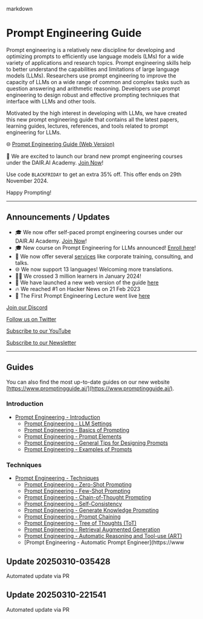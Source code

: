 markdown
# Prompt Engineering Guide

Prompt engineering is a relatively new discipline for developing and optimizing prompts to efficiently use language models (LMs) for a wide variety of applications and research topics. Prompt engineering skills help to better understand the capabilities and limitations of large language models (LLMs). Researchers use prompt engineering to improve the capacity of LLMs on a wide range of common and complex tasks such as question answering and arithmetic reasoning. Developers use prompt engineering to design robust and effective prompting techniques that interface with LLMs and other tools.

Motivated by the high interest in developing with LLMs, we have created this new prompt engineering guide that contains all the latest papers, learning guides, lectures, references, and tools related to prompt engineering for LLMs.

🌐 [Prompt Engineering Guide (Web Version)](https://www.promptingguide.ai/)

🎉 We are excited to launch our brand new prompt engineering courses under the DAIR.AI Academy. [Join Now](https://dair-ai.thinkific.com/bundles/pro)!

Use code `BLACKFRIDAY` to get an extra 35% off. This offer ends on 29th November 2024.

Happy Prompting!

---

## Announcements / Updates

- 🎓 We now offer self-paced prompt engineering courses under our DAIR.AI Academy. [Join Now](https://dair-ai.thinkific.com/bundles/pro)! 
- 🎓 New course on Prompt Engineering for LLMs announced! [Enroll here](https://maven.com/dair-ai/prompt-engineering-llms)!
- 💼 We now offer several [services](https://www.promptingguide.ai/services) like corporate training, consulting, and talks.
- 🌐 We now support 13 languages! Welcoming more translations.
- 👩‍🎓 We crossed 3 million learners in January 2024!
- 🎉 We have launched a new web version of the guide [here](https://www.promptingguide.ai/)
- 🔥 We reached #1 on Hacker News on 21 Feb 2023
- 🎉 The First Prompt Engineering Lecture went live [here](https://youtu.be/dOxUroR57xs)

[Join our Discord](https://discord.com/invite/SKgkVT8BGJ)

[Follow us on Twitter](https://twitter.com/dair_ai)

[Subscribe to our YouTube](https://www.youtube.com/channel/UCyna_OxOWL7IEuOwb7WhmxQ)

[Subscribe to our Newsletter](https://nlpnews.substack.com/)

---

## Guides

You can also find the most up-to-date guides on our new website [https://www.promptingguide.ai/](https://www.promptingguide.ai/).

### Introduction
- [Prompt Engineering - Introduction](https://www.promptingguide.ai/introduction)
  - [Prompt Engineering - LLM Settings](https://www.promptingguide.ai/introduction/settings)
  - [Prompt Engineering - Basics of Prompting](https://www.promptingguide.ai/introduction/basics)
  - [Prompt Engineering - Prompt Elements](https://www.promptingguide.ai/introduction/elements)
  - [Prompt Engineering - General Tips for Designing Prompts](https://www.promptingguide.ai/introduction/tips)
  - [Prompt Engineering - Examples of Prompts](https://www.promptingguide.ai/introduction/examples)

### Techniques
- [Prompt Engineering - Techniques](https://www.promptingguide.ai/techniques)
  - [Prompt Engineering - Zero-Shot Prompting](https://www.promptingguide.ai/techniques/zeroshot)
  - [Prompt Engineering - Few-Shot Prompting](https://www.promptingguide.ai/techniques/fewshot)
  - [Prompt Engineering - Chain-of-Thought Prompting](https://www.promptingguide.ai/techniques/cot)
  - [Prompt Engineering - Self-Consistency](https://www.promptingguide.ai/techniques/consistency)
  - [Prompt Engineering - Generate Knowledge Prompting](https://www.promptingguide.ai/techniques/knowledge)
  - [Prompt Engineering - Prompt Chaining](https://www.promptingguide.ai/techniques/prompt_chaining)
  - [Prompt Engineering - Tree of Thoughts (ToT)](https://www.promptingguide.ai/techniques/tot)
  - [Prompt Engineering - Retrieval Augmented Generation](https://www.promptingguide.ai/techniques/rag)
  - [Prompt Engineering - Automatic Reasoning and Tool-use (ART)](https://www.promptingguide.ai/techniques/art)
  - [Prompt Engineering - Automatic Prompt Engineer](https://www

## Update 20250310-035428

Automated update via PR

## Update 20250310-221541

Automated update via PR